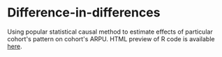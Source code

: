 # Difference-in-differences

Using popular statistical causal method to estimate effects of particular cohort's pattern on cohort's ARPU.
HTML preview of R code is available [here](https://htmlpreview.github.io/?https://github.com/GrihanS/Difference-in-differences/blob/main/DiD.html).

